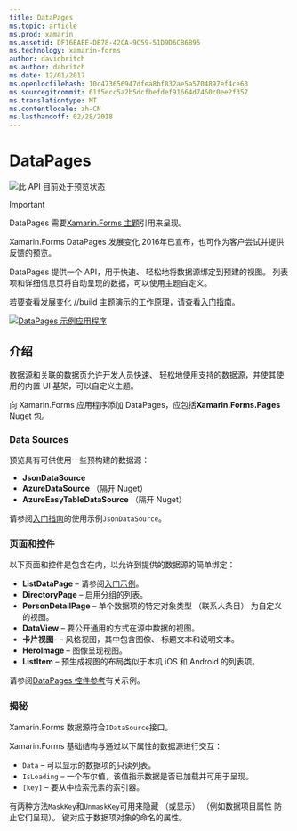 ```yaml
---
title: DataPages
ms.topic: article
ms.prod: xamarin
ms.assetid: DF16EAEE-DB78-42CA-9C59-51D9D6CB6B95
ms.technology: xamarin-forms
author: davidbritch
ms.author: dabritch
ms.date: 12/01/2017
ms.openlocfilehash: 10c473656947dfea8bf832ae5a5704897ef4ce63
ms.sourcegitcommit: 61f5ecc5a2b5dcfbefdef91664d7460c0ee2f357
ms.translationtype: MT
ms.contentlocale: zh-CN
ms.lasthandoff: 02/28/2018
---
```

# <a name="datapages"></a>DataPages

![](~/media/shared/preview.png "此 API 目前处于预览状态")

> [!IMPORTANT]
> DataPages 需要[Xamarin.Forms 主题](~/xamarin-forms/user-interface/themes/index.md)引用来呈现。

Xamarin.Forms DataPages 发展变化 2016年已宣布，也可作为客户尝试并提供反馈的预览。

DataPages 提供一个 API，用于快速、 轻松地将数据源绑定到预建的视图。 列表项和详细信息页将自动呈现的数据，可以使用主题自定义。

若要查看发展变化 //build 主题演示的工作原理，请查看[入门指南](get-started.md)。

[ ![](images/demo-sml.png "DataPages 示例应用程序")](images/demo.png "DataPages 示例应用程序")

## <a name="introduction"></a>介绍

数据源和关联的数据页允许开发人员快速、 轻松地使用支持的数据源，并使其使用的内置 UI 基架，可以自定义主题。

向 Xamarin.Forms 应用程序添加 DataPages，应包括**Xamarin.Forms.Pages** Nuget 包。

### <a name="data-sources"></a>Data Sources

预览具有可供使用一些预构建的数据源：

* **JsonDataSource**
* **AzureDataSource** （隔开 Nuget）
* **AzureEasyTableDataSource** （隔开 Nuget）

请参阅[入门指南](get-started.md)的使用示例`JsonDataSource`。


### <a name="pages--controls"></a>页面和控件

以下页面和控件是包含在内，以允许到提供的数据源的简单绑定：

* **ListDataPage** – 请参阅[入门示例](get-started.md)。
* **DirectoryPage** – 启用分组的列表。
* **PersonDetailPage** – 单个数据项的特定对象类型 （联系人条目） 为自定义的视图。
* **DataView** – 要公开通用的方式在源中数据的视图。
* **卡片视图-** – 风格视图，其中包含图像、 标题文本和说明文本。
* **HeroImage** – 图像呈现视图。
* **ListItem** – 预生成视图的布局类似于本机 iOS 和 Android 的列表项。

请参阅[DataPages 控件参考](controls.md)有关示例。



### <a name="under-the-hood"></a>揭秘

Xamarin.Forms 数据源符合`IDataSource`接口。

Xamarin.Forms 基础结构与通过以下属性的数据源进行交互：

* `Data` – 可以显示的数据项的只读列表。
* `IsLoading` – 一个布尔值，该值指示数据是否已加载并可用于呈现。
* `[key]` – 要从中检索元素的索引器。

有两种方法`MaskKey`和`UnmaskKey`可用来隐藏 （或显示） （例如数据项目属性 防止它们呈现）。
键对应于数据项对象的命名的属性。


